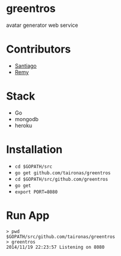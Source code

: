greentros
==============

avatar generator web service

Contributors
=============

* [Santiago](https://github.com/santiaago)
* [Remy](https://github.com/rjourde)


Stack
======

* Go
* mongodb
* heroku

Installation
======

*   `cd $GOPATH/src`
*   `go get github.com/taironas/greentros`
*   `cd $GOPATH/src/github.com/greentros`
*   `go get`
*   `export PORT=8080`

Run App
=======

    > pwd
    $GOPATH/src/github.com/taironas/greentros
    > greentros
    2014/11/19 22:23:57 Listening on 8080



